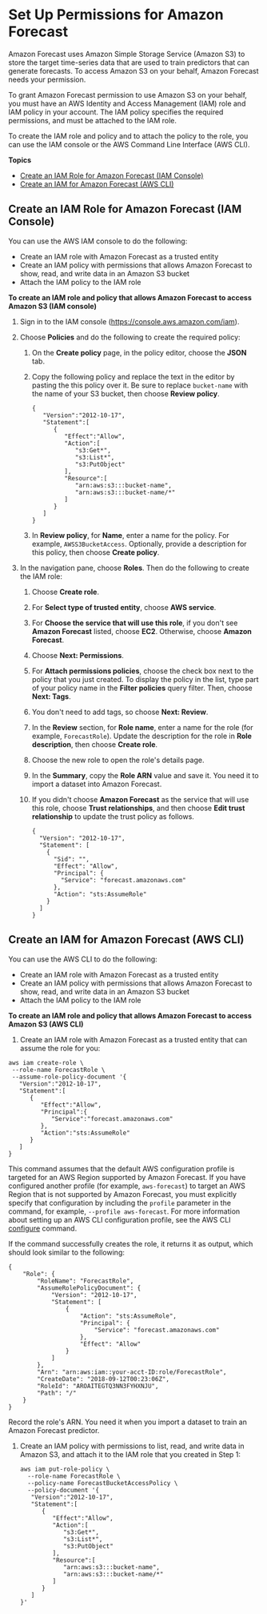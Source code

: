 # Set Up Permissions for Amazon Forecast<a name="aws-forecast-iam-roles"></a>

Amazon Forecast uses Amazon Simple Storage Service \(Amazon S3\) to store the target time\-series data that are used to train predictors that can generate forecasts\. To access Amazon S3 on your behalf, Amazon Forecast needs your permission\. 

To grant Amazon Forecast permission to use Amazon S3 on your behalf, you must have an AWS Identity and Access Management \(IAM\) role and IAM policy in your account\. The IAM policy specifies the required permissions, and must be attached to the IAM role\. 

To create the IAM role and policy and to attach the policy to the role, you can use the IAM console or the AWS Command Line Interface \(AWS CLI\)\.

**Topics**
+ [Create an IAM Role for Amazon Forecast \(IAM Console\)](#aws-forecast-create-iam-role-with-console)
+ [Create an IAM for Amazon Forecast \(AWS CLI\)](#aws-forecast-create-iam-role-with-cli)

## Create an IAM Role for Amazon Forecast \(IAM Console\)<a name="aws-forecast-create-iam-role-with-console"></a>

You can use the AWS IAM console to do the following:
+ Create an IAM role with Amazon Forecast as a trusted entity
+ Create an IAM policy with permissions that allows Amazon Forecast to show, read, and write data in an Amazon S3 bucket
+ Attach the IAM policy to the IAM role

**To create an IAM role and policy that allows Amazon Forecast to access Amazon S3 \(IAM console\)**

1.  Sign in to the IAM console \([https://console\.aws\.amazon\.com/iam](https://console.aws.amazon.com/iam)\)\.

1. Choose **Policies** and do the following to create the required policy:

   1. On the **Create policy** page, in the policy editor, choose the **JSON** tab\.

   1. Copy the following policy and replace the text in the editor by pasting the this policy over it\. Be sure to replace `bucket-name` with the name of your S3 bucket, then choose **Review policy**\.

      ```
      {
         "Version":"2012-10-17",
         "Statement":[
            {
               "Effect":"Allow",
               "Action":[
                  "s3:Get*",
                  "s3:List*",
                  "s3:PutObject"
               ],
               "Resource":[
                  "arn:aws:s3:::bucket-name", 
                  "arn:aws:s3:::bucket-name/*" 
               ]
            }
         ]
      }
      ```

   1. In **Review policy**, for **Name**, enter a name for the policy\. For example, `AWSS3BucketAccess`\. Optionally, provide a description for this policy, then choose **Create policy**\.

1. In the navigation pane, choose **Roles**\. Then do the following to create the IAM role:

   1. Choose **Create role**\.

   1. For **Select type of trusted entity**, choose **AWS service**\. 

   1. For **Choose the service that will use this role**, if you don't see **Amazon Forecast** listed, choose **EC2**\. Otherwise, choose **Amazon Forecast**\.

   1. Choose **Next: Permissions**\.

   1. For **Attach permissions policies**, choose the check box next to the policy that you just created\. To display the policy in the list, type part of your policy name in the **Filter policies** query filter\. Then, choose **Next: Tags**\.

   1. You don't need to add tags, so choose **Next: Review**\.

   1. In the **Review** section, for **Role name**, enter a name for the role \(for example, `ForecastRole`\)\. Update the description for the role in **Role description**, then choose **Create role**\.

   1. Choose the new role to open the role's details page\.

   1. In the **Summary**, copy the **Role ARN** value and save it\. You need it to import a dataset into Amazon Forecast\.

   1. If you didn't choose **Amazon Forecast** as the service that will use this role, choose **Trust relationships**, and then choose **Edit trust relationship** to update the trust policy as follows\. 

      ```
      {
        "Version": "2012-10-17",
        "Statement": [
          {
            "Sid": "",
            "Effect": "Allow",
            "Principal": {
              "Service": "forecast.amazonaws.com"
            },
            "Action": "sts:AssumeRole"
          }
        ]
      }
      ```

## Create an IAM for Amazon Forecast \(AWS CLI\)<a name="aws-forecast-create-iam-role-with-cli"></a>

You can use the AWS CLI to do the following:
+ Create an IAM role with Amazon Forecast as a trusted entity
+ Create an IAM policy with permissions that allows Amazon Forecast to show, read, and write data in an Amazon S3 bucket
+ Attach the IAM policy to the IAM role

**To create an IAM role and policy that allows Amazon Forecast to access Amazon S3 \(AWS CLI\)**

1.  Create an IAM role with Amazon Forecast as a trusted entity that can assume the role for you:

   ```
   aws iam create-role \
    --role-name ForecastRole \
    --assume-role-policy-document '{
      "Version":"2012-10-17",
      "Statement":[
         {
            "Effect":"Allow",
            "Principal":{
               "Service":"forecast.amazonaws.com"
            },
            "Action":"sts:AssumeRole"
         }
      ]
   }
   ```

   This command assumes that the default AWS configuration profile is targeted for an AWS Region supported by Amazon Forecast\. If you have configured another profile \(for example, `aws-forecast`\) to target an AWS Region that is not supported by Amazon Forecast, you must explicitly specify that configuration by including the `profile` parameter in the command, for example, `--profile aws-forecast`\. For more information about setting up an AWS CLI configuration profile, see the AWS CLI [configure](https://docs.aws.amazon.com/cli/latest/reference/configure/) command\.

   If the command successfully creates the role, it returns it as output, which should look similar to the following:

   ```
   {
       "Role": {
           "RoleName": "ForecastRole",
           "AssumeRolePolicyDocument": {
               "Version": "2012-10-17",
               "Statement": [
                   {
                       "Action": "sts:AssumeRole",
                       "Principal": {
                           "Service": "forecast.amazonaws.com"
                       },
                       "Effect": "Allow"
                   }
               ]
           },
           "Arn": "arn:aws:iam::your-acct-ID:role/ForecastRole", 
           "CreateDate": "2018-09-12T00:23:06Z",
           "RoleId": "AROAITEGTQ3NN3FYHXNJU",
           "Path": "/"
       }
   }
   ```

   Record the role's ARN\. You need it when you import a dataset to train an Amazon Forecast predictor\.

1. Create an IAM policy with permissions to list, read, and write data in Amazon S3, and attach it to the IAM role that you created in Step 1:

   ```
   aws iam put-role-policy \
     --role-name ForecastRole \
     --policy-name ForecastBucketAccessPolicy \
     --policy-document '{
      "Version":"2012-10-17",
      "Statement":[
         {
            "Effect":"Allow",
            "Action":[
               "s3:Get*",
               "s3:List*",
               "s3:PutObject"
            ],
            "Resource":[
               "arn:aws:s3:::bucket-name", 
               "arn:aws:s3:::bucket-name/*" 
            ]
         }
      ]
   }'
   ```
